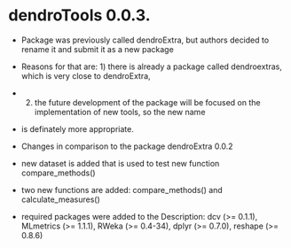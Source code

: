 # dendroTools 0.0.3.

* Package was previously called dendroExtra, but authors decided to rename it and submit it as a new package
* Reasons for that are: 1) there is already a package called dendroextras, which is very close to dendroExtra,
* 2) the future development of the package will be focused on the implementation of new tools, so the new name
* is definately more appropriate.

* Changes in comparison to the package dendroExtra 0.0.2
* new dataset is added that is used to test new function compare_methods()
* two new functions are added: compare_methods() and calculate_measures()
* required packages were added to the Description: dcv (>= 0.1.1), MLmetrics (>= 1.1.1), RWeka (>= 0.4-34),
        dplyr (>= 0.7.0), reshape (>= 0.8.6)

